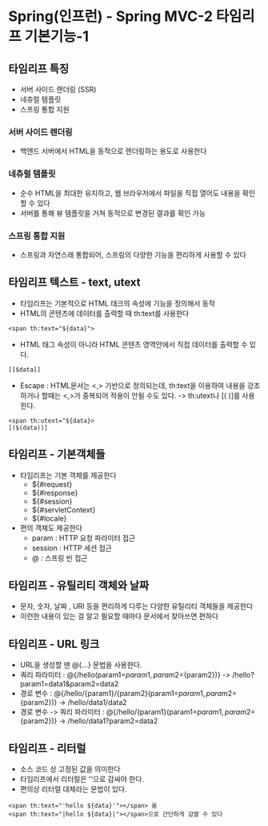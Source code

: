# Spring(인프런) - Spring MVC-2 타임리프 기본기능-1

## 타임리프 특징
- 서버 사이드 랜더링 (SSR)
- 네츄럴 템플릿
- 스프링 통합 지원

### 서버 사이드 렌더링
- 백엔드 서버에서 HTML을 동적으로 렌더링하는 용도로 사용한다

### 네츄럴 템플릿
- 순수 HTML을 최대한 유지하고, 웹 브라우저에서 파일을 직접 열어도 내용을 확인할 수 있다
- 서버를 통해 뷰 템플릿을 거쳐 동적으로 변경된 결과를 확인 가능

### 스프링 통합 지원
- 스프링과 자연스래 통합되어, 스프링의 다양한 기능을 편리하게 사용할 수 있다

## 타임리프 텍스트 - text, utext
- 타임리프는 기본적으로 HTML 태크의 속성에 기능을 정의해서 동작
- HTML의 콘텐츠에 데이터를 출력할 때 th:text를 사용한다
```
<span th:text="${data}">
```
- HTML 태그 속성이 아니라 HTML 콘텐츠 영역안에서 직접 데이터를 출력할 수 있다.
```
[[$data]]
```
- Escape : HTML문서는 <,> 기반으로 정의되는데, th:text을 이용하여 내용을 강조하거나 할때는 <,>가 중복되어 적용이 안될 수도 있다. -> th:utext나 [(  )]를 사용한다.
```
<span th:utext="${data}>
[($(data))]
```

## 타임리프 - 기본객체들
- 타임리프는 기본 객체를 제공한다
    - ${#request}
    - ${#response}
    - ${#session}
    - ${#servletContext}
    - ${#locale}
- 편의 객체도 제공한다
    - param : HTTP 요청 파라미터 접근
    - session : HTTP 세션 접근
    - @ : 스프링 빈 접근

## 타임리프 - 유틸리티 객체와 날짜
- 문자, 숫자, 날짜 , URI 등을 편리하게 다루는 다양한 유틸리티 객체들을 제공한다
- 이런한 내용이 있는 걸 알고 필요할 때마다 문서에서 찾아쓰면 편하다

## 타임리프 - URL 링크
- URL을 생성할 땐 @{...} 문법을 사용한다.
- 쿼리 파라미터 : @{/hello(param1=${param1}, param2=${param2})} -> /hello?param1=data1&param2=data2
- 경로 변수 : @{/hello/{param1}/{param2}(param1=${param1}, param2=${param2})} -> /hello/data1/data2
- 경로 변수 -> 쿼리 파라미터 : @{/hello/{param1}(param1=${param1}, param2=${param2})} -> /hello/data1?param2=data2

## 타임리프 - 리터럴
- 소스 코드 상 고정된 값을 의미한다
- 타임리프에서 리터럴은 ''으로 감싸야 한다.
- 편의상 리터럴 대체라는 문법이 있다.
```
<span th:text="'hello ${data}'"></span> 을 
<span th:text="|hello ${data}|"></span>으로 간단하게 감쌀 수 있다
```
